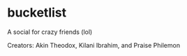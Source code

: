 # bucketlist
A social for crazy friends (lol)

Creators: Akin Theodox, Kilani Ibrahim, and Praise Philemon